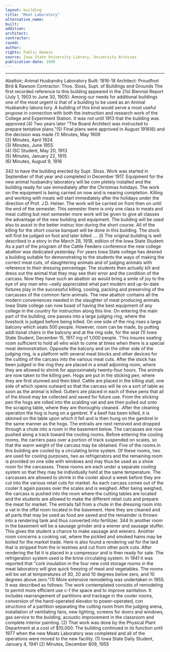 ```yaml
---
layout: building
title: "Meat Laboratory"
alternative_name: 
built: 
addition:
architect: 
contractor: 
razed: 
author:
rights: Public Domain
source: Iowa State University Library, University Archives
publication-date: 1980 
---
```

---

Abattoir; Animal Husbandry Laboratory 
Built: 1916-18 Architect: Proudfoot Bird & Rawson Contractor: Thos. Sloss, Supt. of Buildings and Grounds 
The first recorded reference to this building appeared in the 21st 
Biennial Report (July 1, 1903 to June 30, 1905): 
Among our needs for additional buildings one of the most urgent is that of a building to be used as an Animal Husbandry labora tory. A building of this kind would serve a most useful prupose 
in connection with both the instruction and research work of the College and Experiment Station. 
It was not until 1913 that the building was approved.(4) Two years later "The Board Architect was instructed to prepare tentative plans."(5) Final plans were approved in August 1916(6) and the decision was made 
(1)  Minutes, May  1909  
(2)  Minutes, April 1924  
(3)  Minutes,  June  1955  
(4)  ISC  Student, May 20,  1913  
(5)  Minutes, January 22,  1915  
(6)  Minutes, August 9,  1916  

342 
to have the building erected by Supt. Sloss. Work was started in September of that year and completed in December 1917. 
Equipment for the new animal husbandry laboratory will be com pletely installed and the building ready for use immediately after the Christmas holidays. The work on the equipment is being carried on now and is nearing completion. 
Killing and working with meats will start immediately after the holidays under the direction of Prof. J.D. Helser. The work will be carried on from then on until the end of the semester. This semester there is only one class in meats and meat cutting but next semester more work will be given to give all classes the advantage of the new building and equipment. 
The building will be used also to assist in the better instruc tion during the short course. All of the killing for the short course banquet will be done in this building. The stock will first be judged on foot and later killed .... (l) 
The original building is well described in a story in the March 28, 1918, edition of the Iowa State Student: 
As a part of the program of the Cattle Feeders conference the 
new college abattoir was dedicated yesterday. 
For years Iowa State college has desired a building suitable for demonstrating to the students the ways of making the correct meat cuts, of slaughtering animals and of judging animals with reference to their dressing percentage. The students then actually kill and dress out the animal that they may see their error and the condition of the carcass. Now they have such an abattoir as would bring a smile of joy to the eye of any man who ~eally appreciated what part modern and up-to-date fixtures play in the successful killing, cooling, packing and preserving of the carcasses of the common farm animals. 
The new abattoir contains all the modern conveniences needed in the slaughter of meat producing animals. Iowa State college can now boast of having the best equipment of any college in the country for instruction along this line. 
On entering the main part of the building, one passes into a large judging ring, where the livestock is judged before being killed. On one side of the ring rises a large balcony which seats 500 people. However, room can be made, by putting addi tional chairs in the balcony and at the ring side, for the seat 
(1) Iowa State Student, December 15, 1917 ing of 1,000 people. '!'his insures seating room sufficient to hold all who wish to come at times when there is a special meat demonstration. Opposite the balcony and on the other side of the judging ring, is a platform with several meat blocks and other devices for the cutting of the carcass into the various meat cuts. 
After the stock has been judged in the ring they are placed in a small adjoining room, where they are allowed to shrink for approximately twenty-four hours. 
The animals are now taken to the killing pen. Hogs are put 
in the sticking pen, where they are first stunned and then bled. Cattle are placed in the killing stall, one side of which opens outward so that the carcass will lie on a sort of table as soon as the animal is killed. Gutters are placed in each of these pens that all of the blood may be collected and saved for future 
use. 
From the sticking pen the hogs are rolled into the scalding vat and are then pulled out onto  the scraping table, where they are thoroughly cleaned. .After the cleaning operation the hog is hung on a gambrel. If a beef has been killed, it is skinned on the table upon which it fell and is then hung on the gambrel in the same manner as the hogs. The entrails are next removed and dropped through a chute into a room in the basement below. The carcasses are now pushed along a track toward the cooling rooms. Before entering the cooling rooms, the carriers pass over a portion of track suspended on scales, so that the warm weight of the carcass may be obtained. 
Five of the rooms in this building are cooled by a circulating brine system. Of these rooms, two are used for cooling purposes, two as refrigerators and the remaining room is provided on one side with windows and may thus be used as a show room for the carcasses. These rooms are each under a separate cooling system so that they may be individually held at the same temperature. 
The carcasses are allowed to shrink in the cooler about a week 
before they are cut into the various retail cuts for market. 
As each carcass comes out of the cooler it again passes over the 
scales and is weighed. After being weighed, the carcass is 
pushed into the room where the cutting tables are located and 
the students are allowed to make the different retail cuts and 
prepare the meat for market. 
The entrails fall from a chute in the dressing room into a vat in the offal room located in the basement. Here they are cleaned and all parts that may be used as food are saved and the remainder is thrown into a rendering tank and thus converted into fertilizer. 
344 
In another room in the basement will be a sausage grinder and a wiener and sausage stuffer. This gives the student a chance to make sausage and wieners. 
Another room concerns a cooking vat, where the pickled and smoked hams may be boiled for the market trade. Here is also found a rendering vat for the lard that is stripped from the in testines and cut from other pork cuts. After rendering the fat it is placed in a compressor and is then ready for sale. 
The refrigeration system used is the brine circulating system. 
In 1941 it was reported that "cork insulation in the four new cold storage rooms in the meat laboratory will give quick freezing of meat and vegetables. The rooms will be set at temperatures of 30, 20 and 10 degrees below zero, and 10 degrees above zero."(1) 
More extensive remodeling was undertaken in 1955. It was described as follows: 
The work contemplated consists of remodeling to permit more efficient use c-f the space and to improve sanitation. It includes rearrangement of partitions and trackage in the cooler rooms, conversion of the hand-operated elevator to power-operated, con structions of a partition separating the cutting room from the judging arena, installation of ventilating fans, new lighting, screens for doors and windows, gas service to the building, acoustic improvement in the classroom and complete interior painting. (2) 
That work was done by the Physical Plant Department at a cost of $10,000. 
The building continued in its function until 1977 when the new Meats Laboratory was completed and all of the operations were moved to the new facility. 
(1) Iowa State Daily Student, January 4, 1941 (2) Minutes, December 809, 1955
